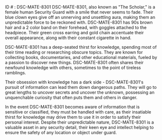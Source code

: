 ID # : DSC-MATE-8301
DSC-MATE-8301, also known as "The Scholar," is a female human Security Guard with a smile that never seems to fade. Their blue clown eyes give off an unnerving and unsettling aura, making them an unpredictable force to be reckoned with. DSC-MATE-8301 has 90s brown hair and a 2 color band on their forehead, with goggles attached to the headpiece. Their green cross earring and gold chain accentuate their overall appearance, along with their constant cigarette in hand.

DSC-MATE-8301 has a deep-seated thirst for knowledge, spending most of their time reading or researching obscure topics. They are known for collecting books, documentaries, and other educational materials, fueled by a passion to discover new things. DSC-MATE-8301 often shares their newfound knowledge with others, sometimes to the point of tireless ramblings.

Their obsession with knowledge has a dark side - DSC-MATE-8301's pursuit of information can lead them down dangerous paths. They will go to great lengths to uncover secrets and uncover the unknown, possessing an unquenchable curiosity that often puts them and others in danger. 

In the event DSC-MATE-8301 becomes aware of information that is sensitive or classified, they must be handled with care, as their insatiable thirst for knowledge may drive them to use it in order to satisfy their personal interest. Despite their unpredictable nature, DSC-MATE-8301 is a valuable asset in any security detail, their keen eye and intellect helping to ensure the safety of any location or object under guard.